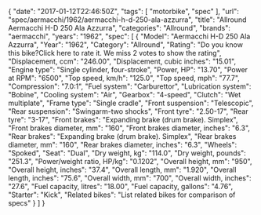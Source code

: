 {
    "date": "2017-01-12T22:46:50Z",
    "tags": [
        "motorbike",
        "spec"
    ],
    "url": "spec\/aermacchi\/1962\/aermacchi-h-d-250-ala-azzurra",
    "title": "Allround Aermacchi H-D 250 Ala Azzurra",
    "categories": "Allround",
    "brands": "aermacchi",
    "years": "1962",
    "spec": [
        {
            "Model": "Aermacchi H-D 250 Ala Azzurra",
            "Year": "1962",
            "Category": "Allround",
            "Rating": "Do you know this bike?Click here to rate it. We miss 2 votes to show the rating",
            "Displacement, ccm": "246.00",
            "Displacement, cubic inches": "15.01",
            "Engine type": "Single cylinder, four-stroke",
            "Power, HP": "13.70",
            "Power at RPM": "6500",
            "Top speed, km\/h": "125.0",
            "Top speed, mph": "77.7",
            "Compression": "7.0:1",
            "Fuel system": "Carburettor",
            "Lubrication system": "Bobine",
            "Cooling system": "Air",
            "Gearbox": "4-speed",
            "Clutch": "Wet multiplate",
            "Frame type": "Single cradle",
            "Front suspension": "Telescopic",
            "Rear suspension": "Swingarm-two shocks",
            "Front tyre": "2.50-17",
            "Rear tyre": "3-17",
            "Front brakes": "Expanding brake (drum brake). Simplex",
            "Front brakes diameter, mm": "160",
            "Front brakes diameter, inches": "6.3",
            "Rear brakes": "Expanding brake (drum brake). Simplex",
            "Rear brakes diameter, mm": "160",
            "Rear brakes diameter, inches": "6.3",
            "Wheels": "Spoked",
            "Seat": "Dual",
            "Dry weight, kg": "114.0",
            "Dry weight, pounds": "251.3",
            "Power\/weight ratio, HP\/kg": "0.1202",
            "Overall height, mm": "950",
            "Overall height, inches": "37.4",
            "Overall length, mm": "1.920",
            "Overall length, inches": "75.6",
            "Overall width, mm": "700",
            "Overall width, inches": "27.6",
            "Fuel capacity, litres": "18.00",
            "Fuel capacity, gallons": "4.76",
            "Starter": "Kick",
            "Related bikes": "List related bikes for comparison of specs"
        }
    ]
}
